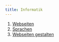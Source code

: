 ```yaml
---
title: Informatik
---
```


1. [Webseiten](01-Webseiten.html)
1. [Sprachen](02-Sprachen.html)
1. [Webseiten gestalten](03-CSS.html)
